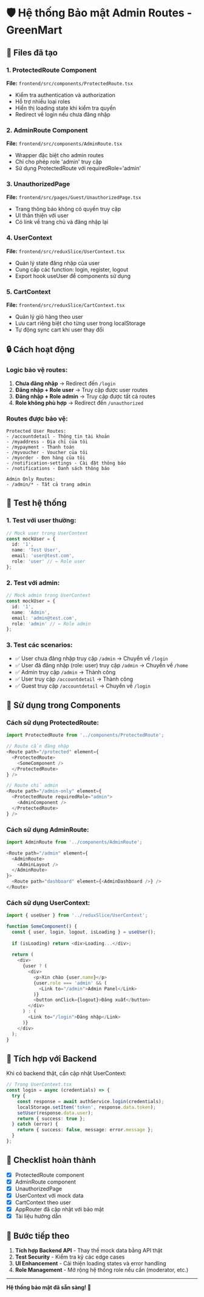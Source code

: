 # 🛡️ Hệ thống Bảo mật Admin Routes - GreenMart

## 📁 Files đã tạo

### 1. **ProtectedRoute Component**
**File:** `frontend/src/components/ProtectedRoute.tsx`
- Kiểm tra authentication và authorization
- Hỗ trợ nhiều loại roles
- Hiển thị loading state khi kiểm tra quyền
- Redirect về login nếu chưa đăng nhập

### 2. **AdminRoute Component** 
**File:** `frontend/src/components/AdminRoute.tsx`
- Wrapper đặc biệt cho admin routes
- Chỉ cho phép role 'admin' truy cập
- Sử dụng ProtectedRoute với requiredRole='admin'

### 3. **UnauthorizedPage**
**File:** `frontend/src/pages/Guest/UnauthorizedPage.tsx`
- Trang thông báo không có quyền truy cập
- UI thân thiện với user
- Có link về trang chủ và đăng nhập lại

### 4. **UserContext** 
**File:** `frontend/src/reduxSlice/UserContext.tsx`
- Quản lý state đăng nhập của user
- Cung cấp các function: login, register, logout
- Export hook useUser để components sử dụng

### 5. **CartContext**
**File:** `frontend/src/reduxSlice/CartContext.tsx`
- Quản lý giỏ hàng theo user
- Lưu cart riêng biệt cho từng user trong localStorage
- Tự động sync cart khi user thay đổi

## 🔒 Cách hoạt động

### Logic bảo vệ routes:
1. **Chưa đăng nhập** → Redirect đến `/login`
2. **Đăng nhập + Role user** → Truy cập được user routes
3. **Đăng nhập + Role admin** → Truy cập được tất cả routes
4. **Role không phù hợp** → Redirect đến `/unauthorized`

### Routes được bảo vệ:
```
Protected User Routes:
- /accountdetail - Thông tin tài khoản
- /myaddress - Địa chỉ của tôi  
- /mypayment - Thanh toán
- /myvoucher - Voucher của tôi
- /myorder - Đơn hàng của tôi
- /notification-settings - Cài đặt thông báo
- /notifications - Danh sách thông báo

Admin Only Routes:
- /admin/* - Tất cả trang admin
```

## 🧪 Test hệ thống

### 1. Test với user thường:
```typescript
// Mock user trong UserContext
const mockUser = {
  id: '1',
  name: 'Test User',
  email: 'user@test.com',
  role: 'user' // ← Role user
};
```

### 2. Test với admin:
```typescript  
// Mock admin trong UserContext
const mockUser = {
  id: '1',
  name: 'Admin',
  email: 'admin@test.com', 
  role: 'admin' // ← Role admin
};
```

### 3. Test các scenarios:
- ✅ User chưa đăng nhập truy cập `/admin` → Chuyển về `/login`
- ✅ User đã đăng nhập (role: user) truy cập `/admin` → Chuyển về `/home`
- ✅ Admin truy cập `/admin` → Thành công
- ✅ User truy cập `/accountdetail` → Thành công
- ✅ Guest truy cập `/accountdetail` → Chuyển về `/login`

## 🔧 Sử dụng trong Components

### Cách sử dụng ProtectedRoute:
```typescript
import ProtectedRoute from '../components/ProtectedRoute';

// Route cần đăng nhập
<Route path="/protected" element={
  <ProtectedRoute>
    <SomeComponent />
  </ProtectedRoute>
} />

// Route chỉ admin
<Route path="/admin-only" element={
  <ProtectedRoute requiredRole="admin">
    <AdminComponent />
  </ProtectedRoute>
} />
```

### Cách sử dụng AdminRoute:
```typescript
import AdminRoute from '../components/AdminRoute';

<Route path="/admin" element={
  <AdminRoute>
    <AdminLayout />
  </AdminRoute>
}>
  <Route path="dashboard" element={<AdminDashboard />} />
</Route>
```

### Cách sử dụng UserContext:
```typescript
import { useUser } from '../reduxSlice/UserContext';

function SomeComponent() {
  const { user, login, logout, isLoading } = useUser();
  
  if (isLoading) return <div>Loading...</div>;
  
  return (
    <div>
      {user ? (
        <div>
          <p>Xin chào {user.name}</p>
          {user.role === 'admin' && (
            <Link to="/admin">Admin Panel</Link>
          )}
          <button onClick={logout}>Đăng xuất</button>
        </div>
      ) : (
        <Link to="/login">Đăng nhập</Link>
      )}
    </div>
  );
}
```

## 🔄 Tích hợp với Backend

Khi có backend thật, cần cập nhật UserContext:

```typescript
// Trong UserContext.tsx
const login = async (credentials) => {
  try {
    const response = await authService.login(credentials);
    localStorage.setItem('token', response.data.token);
    setUser(response.data.user);
    return { success: true };
  } catch (error) {
    return { success: false, message: error.message };
  }
};
```

## 📝 Checklist hoàn thành

- [x] ProtectedRoute component
- [x] AdminRoute component  
- [x] UnauthorizedPage
- [x] UserContext với mock data
- [x] CartContext theo user
- [x] AppRouter đã cập nhật với bảo mật
- [x] Tài liệu hướng dẫn

## 🚀 Bước tiếp theo

1. **Tích hợp Backend API** - Thay thế mock data bằng API thật
2. **Test Security** - Kiểm tra kỹ các edge cases
3. **UI Enhancement** - Cải thiện loading states và error handling
4. **Role Management** - Mở rộng hệ thống role nếu cần (moderator, etc.)

---

**Hệ thống bảo mật đã sẵn sàng! 🎉**
